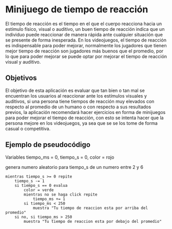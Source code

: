 # Minijuego de tiempo de reacción
El tiempo de reacción es el tiempo en el que el cuerpo reacciona hacia un estímulo físico, visual o auditivo, un buen tiempo de reacción indica que un individuo puede reaccionar de manera rápida ante cualquier situación que se presente de forma inesperada. En los videojuegos, el tiempo de reacción es indispensable para poder mejorar, normalmente los jugadores que tienen mejor tiempo de reacción son jugadores más buenos que el promedio, por lo que para poder mejorar se puede optar por mejorar el tiempo de reacción visual y auditivo.

## Objetivos
El objetivo de esta aplicación es evaluar que tan bien o tan mal se encuentran los usuarios al reaccionar ante los estímulos visuales y auditivos, si una persona tiene tiempos de reacción muy elevados con respecto al promedio de un humano o con respecto a sus resultados previos, la aplicación recomendará hacer ejercicios en forma de minijuegos para poder mejorar el tiempo de reacción, con esto se intenta hacer que la persona mejore en los videojuegos, ya sea que se se los tome de forma casual o competitiva.

## Ejemplo de pseudocódigo
Variables tiempo_ms = 0, tiempo_s = 0, color = rojo

 genera numero aleatorio para tiempo_s de un numero entre 2 y 6
 

    mientras tiempo_s >= 0 repite
    	tiempo_s -= 1
    	si tiempo_s == 0 evalua
    		color = verde
    		mientras no se haga click repite
    			tiempo_ms += 1
    		si tiempo_ms < 250 
    			muestra "Tu tiempo de reaccion esta por arriba del promedio"
     	si no, si tiempo_ms > 250
    		muestra "Tu tiempo de reaccion esta por debajo del promedio"
